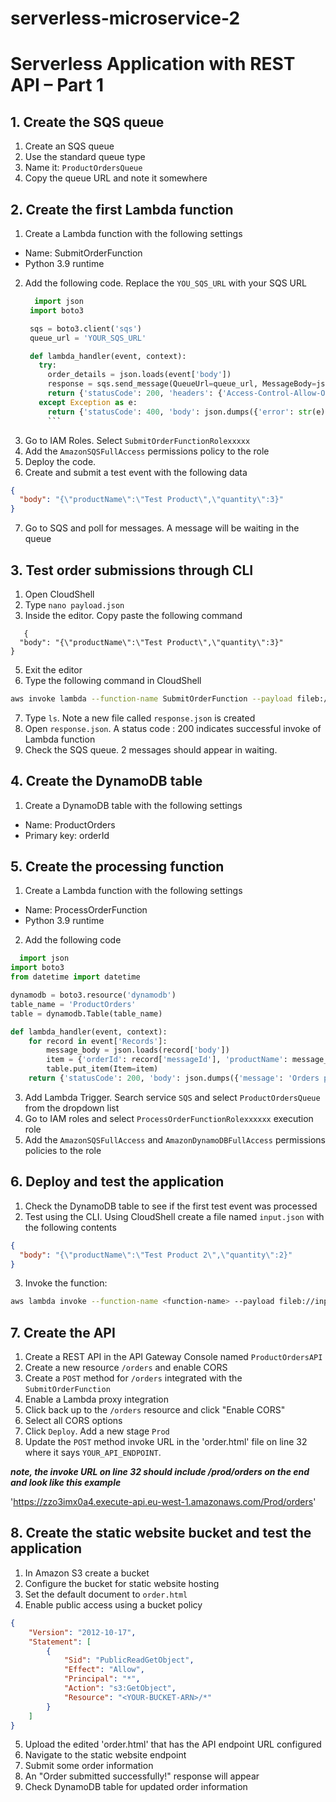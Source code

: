 # serverless-microservice-2

# Serverless Application with REST API – Part 1

## 1. Create the SQS queue

1. Create an SQS queue
2. Use the standard queue type
3. Name it: `ProductOrdersQueue`
4. Copy the queue URL and note it somewhere

## 2. Create the first Lambda function

1. Create a Lambda function with the following settings
- Name: SubmitOrderFunction
- Python 3.9 runtime

2. Add the following code. Replace the `YOU_SQS_URL` with your SQS URL
   ```python
     import json
    import boto3

    sqs = boto3.client('sqs')
    queue_url = 'YOUR_SQS_URL'

    def lambda_handler(event, context):
      try:
        order_details = json.loads(event['body'])
        response = sqs.send_message(QueueUrl=queue_url, MessageBody=json.dumps(order_details))
        return {'statusCode': 200, 'headers': {'Access-Control-Allow-Origin': '*', 'Access-Control-Allow-Headers': 'Content-Type', 'Access-Control-Allow-Methods': 'OPTIONS,POST'}, 'body': json.dumps({'message': 'Order submitted to queue successfully'})}
      except Exception as e:
        return {'statusCode': 400, 'body': json.dumps({'error': str(e)})}
        ```
3. Go to IAM Roles. Select `SubmitOrderFunctionRolexxxxx`
4. Add the `AmazonSQSFullAccess` permissions policy to the role
5. Deploy the code.
6. Create and submit a test event with the following data

```json
{
  "body": "{\"productName\":\"Test Product\",\"quantity\":3}"
}
```

7. Go to SQS and poll for messages. A message will be waiting in the queue

## 3. Test order submissions through CLI

1. Open CloudShell
3. Type `nano payload.json`
4. Inside the editor. Copy paste the following command
```
   {
  "body": "{\"productName\":\"Test Product\",\"quantity\":3}"
}
```
5. Exit the editor
6. Type the following command in CloudShell
```bash
aws invoke lambda --function-name SubmitOrderFunction --payload fileb://payload.json response.json
```
7. Type `ls`. Note a new file called `response.json` is created
8. Open `response.json`. A status code : 200 indicates successful invoke of Lambda function
9. Check the SQS queue. 2 messages should appear in waiting.

## 4. Create the DynamoDB table

1. Create a DynamoDB table with the following settings
- Name: ProductOrders
- Primary key: orderId

## 5. Create the processing function

1. Create a Lambda function with the following settings
- Name: ProcessOrderFunction
- Python 3.9 runtime

2. Add the following code
```python
  import json
import boto3
from datetime import datetime

dynamodb = boto3.resource('dynamodb')
table_name = 'ProductOrders'
table = dynamodb.Table(table_name)

def lambda_handler(event, context):
    for record in event['Records']:
        message_body = json.loads(record['body'])
        item = {'orderId': record['messageId'], 'productName': message_body['productName'], 'quantity': message_body['quantity'], 'orderDate': datetime.now().isoformat()}
        table.put_item(Item=item)
    return {'statusCode': 200, 'body': json.dumps({'message': 'Orders processed successfully'})}
```
3. Add Lambda Trigger. Search service `SQS` and select `ProductOrdersQueue` from the dropdown list
3. Go to IAM roles and select `ProcessOrderFunctionRolexxxxxx` execution role
4. Add the `AmazonSQSFullAccess` and `AmazonDynamoDBFullAccess` permissions policies to the role

## 6. Deploy and test the application

1. Check the DynamoDB table to see if the first test event was processed
2. Test using the CLI. Using CloudShell create a file named `input.json` with the following contents

```json
{
  "body": "{\"productName\":\"Test Product 2\",\"quantity\":2}"
}
```

3. Invoke the function:

```bash
aws lambda invoke --function-name <function-name> --payload fileb://input.json output.json
```

## 7. Create the API

1. Create a REST API in the API Gateway Console named `ProductOrdersAPI`
2. Create a new resource `/orders` and enable CORS
3. Create a `POST` method for `/orders` integrated with the `SubmitOrderFunction`
4. Enable a Lambda proxy integration
5. Click back up to the `/orders` resource and click "Enable CORS"
6. Select all CORS options
7. Click `Deploy`. Add a new stage `Prod`
8. Update the `POST` method invoke URL in the 'order.html' file on line 32 where it says `YOUR_API_ENDPOINT`. 

***note, the invoke URL on line 32 should include /prod/orders on the end and look like this example***

'https://zzo3imx0a4.execute-api.eu-west-1.amazonaws.com/Prod/orders'

## 8. Create the static website bucket and test the application

1. In Amazon S3 create a bucket
2. Configure the bucket for static website hosting
3. Set the default document to `order.html`
4. Enable public access using a bucket policy

```json
{
    "Version": "2012-10-17",
    "Statement": [
        {
            "Sid": "PublicReadGetObject",
            "Effect": "Allow",
            "Principal": "*",
            "Action": "s3:GetObject",
            "Resource": "<YOUR-BUCKET-ARN>/*"
        }
    ]
}
```

5. Upload the edited 'order.html' that has the API endpoint URL configured
6. Navigate to the static website endpoint
7. Submit some order information
8. An "Order submitted successfully!" response will appear
9. Check DynamoDB table for updated order information





